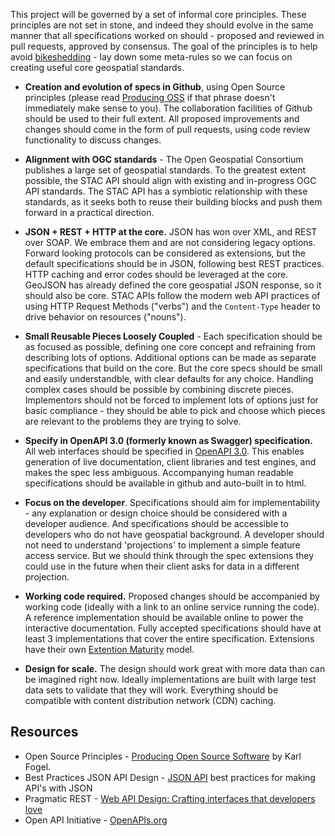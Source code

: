 This project will be governed by a set of informal core principles. These principles are not set in stone,
and indeed they should evolve in the same manner that all specifications worked on should - proposed and
reviewed in pull requests, approved by consensus. The goal of the principles is to help avoid
[bikeshedding](http://bikeshed.org/) - lay down some meta-rules so we can focus on creating useful
core geospatial standards.

- **Creation and evolution of specs in Github**, using Open Source principles
(please read [Producing OSS](http://producingoss.com/) if that phrase doesn't immediately make sense to you).
The collaboration facilities of Github should be used to their full extent. All proposed improvements and
changes should come in the form of pull requests, using code review functionality to discuss changes.

- **Alignment with OGC standards** - The Open Geospatial Consortium publishes a large set of geospatial standards.
  To the greatest extent possible, the STAC API should align with existing and in-progress OGC API standards. The
  STAC API has a symbiotic relationship with these standards, as it seeks both to reuse their building blocks and
  push them forward in a practical direction. 

- **JSON + REST + HTTP at the core.** JSON has won over XML, and REST over SOAP. We embrace them and
are not considering legacy options. Forward looking protocols can be considered as extensions,
but the default specifications should be in JSON, following best REST practices. HTTP caching and
error codes should be leveraged at the core. GeoJSON has already defined the core geospatial JSON response,
so it should also be core. STAC APIs follow the modern web API practices of using HTTP Request Methods 
("verbs") and the `Content-Type` header to drive behavior on resources ("nouns").

- **Small Reusable Pieces Loosely Coupled** - Each specification should be as focused as possible,
defining one core concept and refraining from describing lots of options. Additional options can be made
as separate specifications that build on the core. But the core specs should be small and easily understandble,
with clear defaults for any choice. Handling complex cases should be possible by combining discrete pieces.
Implementors should not be forced to implement lots of options just for basic compliance - they should be
able to pick and choose which pieces are relevant to the problems they are trying to solve.

- **Specify in OpenAPI 3.0 (formerly known as Swagger) specification.** All web interfaces should be
specified in [OpenAPI 3.0](https://github.com/OAI/OpenAPI-Specification/blob/master/versions/3.0.0.md).
This enables generation of live documentation, client libraries and test engines, and makes the spec less ambiguous.
Accompanying human readable specifications should be available in github and auto-built in to html.

- **Focus on the developer**. Specifications should aim for implementability - any explanation or design choice
should be considered with a developer audience. And specifications should be accessible to developers who do not
have geospatial background. A developer should not need to understand 'projections' to implement a simple feature
access service. But we should think through the spec extensions they could use in the future when their client asks
for data in a different projection.

- **Working code required.** Proposed changes should be accompanied by working code
(ideally with a link to an online service running the code). A reference implementation should be available
online to power the interactive documentation. Fully accepted specifications should have at least 3 implementations
that cover the entire specification. Extensions have their own [Extention Maturity](extensions.md#extension-maturity) model.

- **Design for scale.** The design should work great with more data than can be imagined right now.
Ideally implementations are built with large test data sets to validate that they will work.
Everything should be compatible with content distribution network (CDN) caching.

## Resources

- Open Source Principles - [Producing Open Source Software](http://producingoss.org) by Karl Fogel.
- Best Practices JSON API Design - [JSON API](http://jsonapi.org/) best practices for making API's with JSON
- Pragmatic REST - [Web API Design: Crafting interfaces that developers love](https://pages.apigee.com/rs/apigee/images/api-design-ebook-2012-03.pdf)
- Open API Initiative - [OpenAPIs.org](https://openapis.org/)

